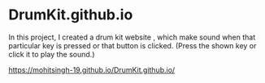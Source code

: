# DrumKit.github.io
In this project, I created a drum kit website , which make sound when that particular key is pressed or that button is clicked.
(Press the shown key or click it to play the sound.)

https://mohitsingh-19.github.io/DrumKit.github.io/
